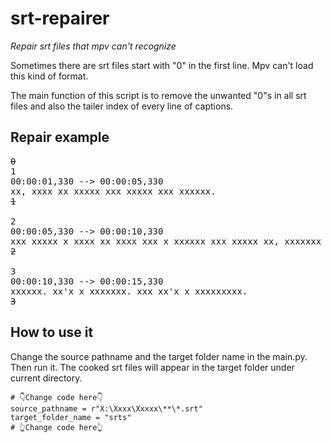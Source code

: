 # srt-repairer

*Repair srt files that mpv can't recognize*

Sometimes there are srt files start with "0" in the first line. Mpv can't load this  kind of format.

The main function of this script is to remove the unwanted "0"s in all srt files and also the tailer index of every line of captions.

## Repair example
<pre>
<del>0</del>
1
00:00:01,330 --> 00:00:05,330
xx, xxxx xx xxxxx xxx xxxxx xxx xxxxxx.
<del>1</del>

2
00:00:05,330 --> 00:00:10,330
xxx xxxxx x xxxx xx xxxx xxx x xxxxxx xxx xxxxx xx, xxxxxxx xxxx xx xxxx xxxx x
<del>2</del>

3
00:00:10,330 --> 00:00:15,330
xxxxxx. xx'x x xxxxxxx. xxx xx'x x xxxxxxxxx.
<del>3</del>
</pre>

## How to use it

Change the source pathname and the target folder name in the main.py. Then run it. The cooked srt files will appear in the target folder under current directory.
```
# 👇Change code here👇
source_pathname = r"X:\Xxxx\Xxxxx\**\*.srt"
target_folder_name = "srts"
# 👆Change code here👆
```